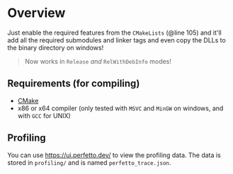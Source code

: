 # Overview

Just enable the required features from the `CMakeLists` (@line 105) and it'll add all the required submodules and linker tags and even copy the DLLs to the binary directory on windows!

> Now works in `Release` _and_ `RelWithDebInfo` modes!

## Requirements (for compiling)
- [CMake](https://cmake.org/)
- x86 or x64 compiler (only tested with `MSVC` and `MinGW` on windows, and with `GCC` for UNIX)

## Profiling

You can use https://ui.perfetto.dev/ to view the profiling data. The data is stored in `profiling/` and is named `perfetto_trace.json`.
